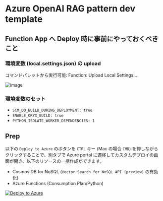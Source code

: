 # Azure OpenAI RAG pattern dev template

## Function App へ Deploy 時に事前にやっておくべきこと

### 環境変数 (local.settings.json) の upload

コマンドパレットから実行可能: Function: Upload Local Settings...

![image](https://github.com/user-attachments/assets/cb17bb51-79b5-4bcf-87e9-b325a4f5203d)




### 環境変数のセット

- `SCM_DO_BUILD_DURING_DEPLOYMENT: true`
- `ENABLE_ORYX_BUILD: true`
- `PYTHON_ISOLATE_WORKER_DEPENDENCIES: 1`



## Prep

以下の `Deploy to Azure` のボタンを `CTRL` キー (Mac の場合 `CMD`) を押しながらクリックすることで、別タブで Azure portal に遷移してカスタムデプロイの画面が開き、以下のリソースの一括作成ができます。

- Cosmos DB for NoSQL (`Vector Search for NoSQL API (preview)` の有効化)
- Azure Functions (Consumption Plan/Python)


<a href="https://portal.azure.com/#create/Microsoft.Template/uri/https%3A%2F%2Fstyokosandbox.blob.core.windows.net%2Farm-templates%2Faoai-workshop-cosmos-template.json" target="_blank" rel="noopener noreferrer"><img src="https://aka.ms/deploytoazurebutton" alt="Deploy to Azure"></a>

